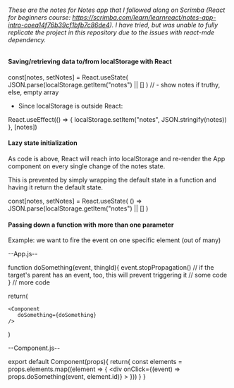 ###### These are the notes for Notes app that I followed along on Scrimba (React for beginners course: https://scrimba.com/learn/learnreact/notes-app-intro-coea14f76b39cf1bfb7c86de4). I have tried, but was unable to fully replicate the project in this repository due to the issues with react-mde dependency.


#### Saving/retrieving data to/from localStorage with React

const[notes, setNotes] = React.useState( 
    JSON.parse(localStorage.getItem("notes") || [] )  // - show notes if truthy, else, empty array

 - Since localStorage is outside React:

 React.useEffect(() => {
  localStorage.setItem("notes", JSON.stringify(notes))
 }, [notes])

 #### Lazy state initialization

 As code is above, React will reach into localStorage and re-render the App component on every single change of the notes state.

 This is prevented by simply wrapping the default state in a function and having it return the default state.

 const[notes, setNotes] = React.useState( 
   () => JSON.parse(localStorage.getItem("notes") || [] )


#### Passing down a function with more than one parameter 

Example: we want to fire the event on one specific element (out of many)

--App.js--

function doSomething(event, thingId){
    event.stopPropagation()  // if the target's parent has an event, too, this will prevent triggering it
   // some code
}
 // more code

return(

    <Component
       doSomething={doSomething}
    />
)

--Component.js--

export default Component(props){
    return{
        const elements = props.elements.map((element => {
        <div 
        onClick={(event) => props.doSomething(event, element.id)}
        ></div>
    }))
    }
}